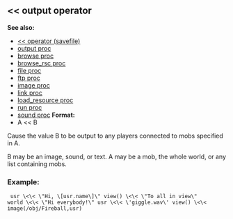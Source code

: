 ## \<\< output operator
**See also:**
+   [\<\< operator (savefile)](/ref/savefile/operator/%3c%3c.md) 
+   [output proc](/ref/proc/output.md) 
+   [browse proc](/ref/proc/browse.md) 
+   [browse_rsc proc](/ref/proc/browse_rsc.md) 
+   [file proc](/ref/proc/file.md) 
+   [ftp proc](/ref/proc/ftp.md) 
+   [image proc](/ref/proc/image.md) 
+   [link proc](/ref/proc/link.md) 
+   [load_resource proc](/ref/proc/load_resource.md) 
+   [run proc](/ref/proc/run.md) 
+   [sound proc](/ref/proc/sound.md) <!-- -->
**Format:**
+   A \<\< B


Cause the value B to be output to any players connected to mobs
specified in A. 

B may be an image, sound, or text. A may be a
mob, the whole world, or any list containing mobs.
### Example:

```
 usr \<\< \"Hi, \[usr.name\]\" view() \<\< \"To all in view\"
world \<\< \"Hi everybody!\" usr \<\< \'giggle.wav\' view() \<\<
image(/obj/Fireball,usr) 
```
